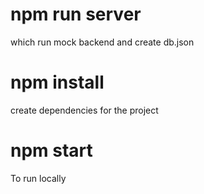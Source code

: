 # npm run server
which run mock backend and create db.json

# npm install
create dependencies for the project

# npm start 
To run locally